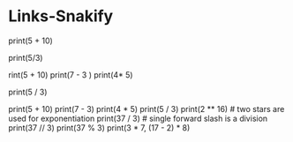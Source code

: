 # Links-Snakify

print(5 + 10)

print(5/3) 

rint(5 + 10)
print(7 - 3      )
print(4*     5)

print(5 / 3)

print(5 + 10)
print(7 - 3)
print(4 * 5)
print(5 / 3)
print(2 ** 16)  # two stars are used for exponentiation
print(37 / 3)  # single forward slash is a division
print(37 // 3)
print(37 % 3)
print(3 * 7, (17 - 2) * 8)

